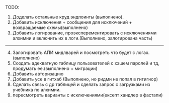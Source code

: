 TODO:
1. Доделать остальные круд эндпоинты (выполнено).
2. Добавить исключения + сообщения для исключений + возвращаемые схемы(выполнено)
3. Добавить логирование, проэксперементировать с исключениями алхимии и включить их в логи.(Выполнено, залогирована часть)
--------------------------------------------------------------------------------------------------------------------------
4. Залогировать АПИ мидлварей и посмотреть что будет с логах.(выполнено)
5. Создать адекватную таблицу пользователей с хэшем паролей и тд, продумать ее.(выполнено + миграции)
6. Добавить авторизацию
7. Добавить усе в гитхаб (Выполнено, но ридми не попал в гитигнор)
6. Сделать связь с др таблицей и сделать запрос с загрузками из учебника по алхимии.
7. пересмотреть варианты с исключениями(ексепт хандлер в фастапи)